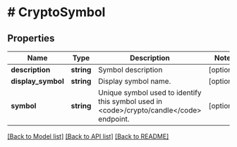 # # CryptoSymbol

## Properties

Name | Type | Description | Notes
------------ | ------------- | ------------- | -------------
**description** | **string** | Symbol description | [optional]
**display_symbol** | **string** | Display symbol name. | [optional]
**symbol** | **string** | Unique symbol used to identify this symbol used in &lt;code&gt;/crypto/candle&lt;/code&gt; endpoint. | [optional]

[[Back to Model list]](../../README.md#models) [[Back to API list]](../../README.md#endpoints) [[Back to README]](../../README.md)
